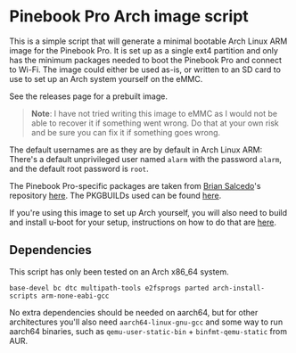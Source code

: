 # Pinebook Pro Arch image script

This is a simple script that will generate a minimal bootable Arch Linux ARM image for the Pinebook Pro. It is set up as a single ext4 partition and only has the minimum packages needed to boot the Pinebook Pro and connect to Wi-Fi. The image could either be used as-is, or written to an SD card to use to set up an Arch system yourself on the eMMC.

See the releases page for a prebuilt image.

>**Note**: I have not tried writing this image to eMMC as I would not be able to recover it if something went wrong. Do that at your own risk and be sure you can fix it if something goes wrong.

The default usernames are as they are by default in Arch Linux ARM: There's a default unprivileged user named `alarm` with the password `alarm`, and the default root password is `root`.

The Pinebook Pro-specific packages are taken from [Brian Salcedo](https://github.com/salcedo)'s repository [here](https://simulated.earth/archlinux/pinebookpro/aarch64/). The PKGBUILDs used can be found [here](https://github.com/salcedo/pinebookpro-PKGBUILDs).

If you're using this image to set up Arch yourself, you will also need to build and install u-boot for your setup, instructions on how to do that are [here](https://eno.space/blog//2020/01/pbp-uboot).


## Dependencies
This script has only been tested on an Arch x86\_64 system.

```
base-devel bc dtc multipath-tools e2fsprogs parted arch-install-scripts arm-none-eabi-gcc
```

No extra dependencies should be needed on aarch64, but for other architectures you'll also need `aarch64-linux-gnu-gcc` and some way to run aarch64 binaries, such as `qemu-user-static-bin` + `binfmt-qemu-static` from AUR.
